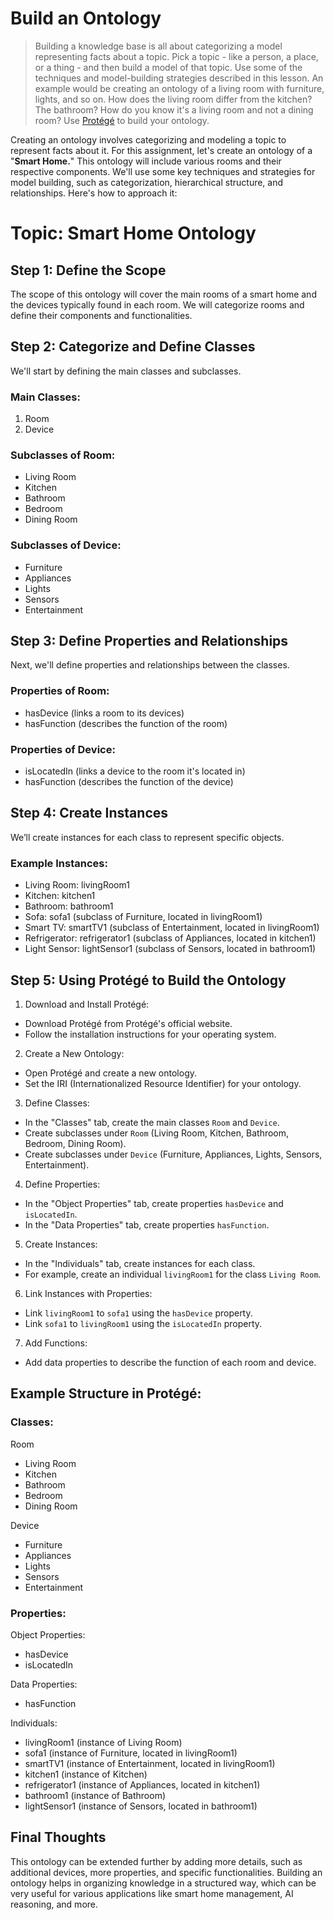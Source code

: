 # Build an Ontology

> Building a knowledge base is all about categorizing a model representing facts about a topic. Pick a topic - like a person, a place, or a thing - and then build a model of that topic. Use some of the techniques and model-building strategies described in this lesson. An example would be creating an ontology of a living room with furniture, lights, and so on. How does the living room differ from the kitchen? The bathroom? How do you know it's a living room and not a dining room? Use [Protégé](https://protege.stanford.edu/) to build your ontology.

Creating an ontology involves categorizing and modeling a topic to represent facts about it. For this assignment, let's create an ontology of a "**Smart Home.**" This ontology will include various rooms and their respective components. We'll use some key techniques and strategies for model building, such as categorization, hierarchical structure, and relationships. Here's how to approach it:

# Topic: Smart Home Ontology
## Step 1: Define the Scope

The scope of this ontology will cover the main rooms of a smart home and the devices typically found in each room. We will categorize rooms and define their components and functionalities.

## Step 2: Categorize and Define Classes

We'll start by defining the main classes and subclasses.

### Main Classes:

1. Room
2. Device

### Subclasses of Room:

* Living Room
* Kitchen
* Bathroom
* Bedroom
* Dining Room

### Subclasses of Device:

* Furniture
* Appliances
* Lights
* Sensors
* Entertainment

## Step 3: Define Properties and Relationships

Next, we'll define properties and relationships between the classes.

### Properties of Room:

* hasDevice (links a room to its devices)
* hasFunction (describes the function of the room)

### Properties of Device:

* isLocatedIn (links a device to the room it's located in)
* hasFunction (describes the function of the device)

## Step 4: Create Instances

We’ll create instances for each class to represent specific objects.

### Example Instances:

* Living Room: livingRoom1
* Kitchen: kitchen1
* Bathroom: bathroom1
* Sofa: sofa1 (subclass of Furniture, located in livingRoom1)
* Smart TV: smartTV1 (subclass of Entertainment, located in livingRoom1)
* Refrigerator: refrigerator1 (subclass of Appliances, located in kitchen1)
* Light Sensor: lightSensor1 (subclass of Sensors, located in bathroom1)

## Step 5: Using Protégé to Build the Ontology

1. Download and Install Protégé:

* Download Protégé from Protégé's official website.
* Follow the installation instructions for your operating system.

2. Create a New Ontology:

* Open Protégé and create a new ontology.
* Set the IRI (Internationalized Resource Identifier) for your ontology.

3. Define Classes:

* In the "Classes" tab, create the main classes `Room` and `Device`.
* Create subclasses under `Room` (Living Room, Kitchen, Bathroom, Bedroom, Dining Room).
* Create subclasses under `Device` (Furniture, Appliances, Lights, Sensors, Entertainment).

4. Define Properties:

* In the "Object Properties" tab, create properties `hasDevice` and `isLocatedIn`.
* In the "Data Properties" tab, create properties `hasFunction`.

5. Create Instances:

* In the "Individuals" tab, create instances for each class.
* For example, create an individual `livingRoom1` for the class `Living Room`.

6. Link Instances with Properties:

* Link `livingRoom1` to `sofa1` using the `hasDevice` property.
* Link `sofa1` to `livingRoom1` using the `isLocatedIn` property.

7. Add Functions:

* Add data properties to describe the function of each room and device.

## Example Structure in Protégé:

### Classes:

Room

* Living Room
* Kitchen
* Bathroom
* Bedroom
* Dining Room

Device

* Furniture
* Appliances
* Lights
* Sensors
* Entertainment

### Properties:

Object Properties:

* hasDevice
* isLocatedIn

Data Properties:

* hasFunction

Individuals:

* livingRoom1 (instance of Living Room)
* sofa1 (instance of Furniture, located in livingRoom1)
* smartTV1 (instance of Entertainment, located in livingRoom1)
* kitchen1 (instance of Kitchen)
* refrigerator1 (instance of Appliances, located in kitchen1)
* bathroom1 (instance of Bathroom)
* lightSensor1 (instance of Sensors, located in bathroom1)

## Final Thoughts
This ontology can be extended further by adding more details, such as additional devices, more properties, and specific functionalities. Building an ontology helps in organizing knowledge in a structured way, which can be very useful for various applications like smart home management, AI reasoning, and more.

